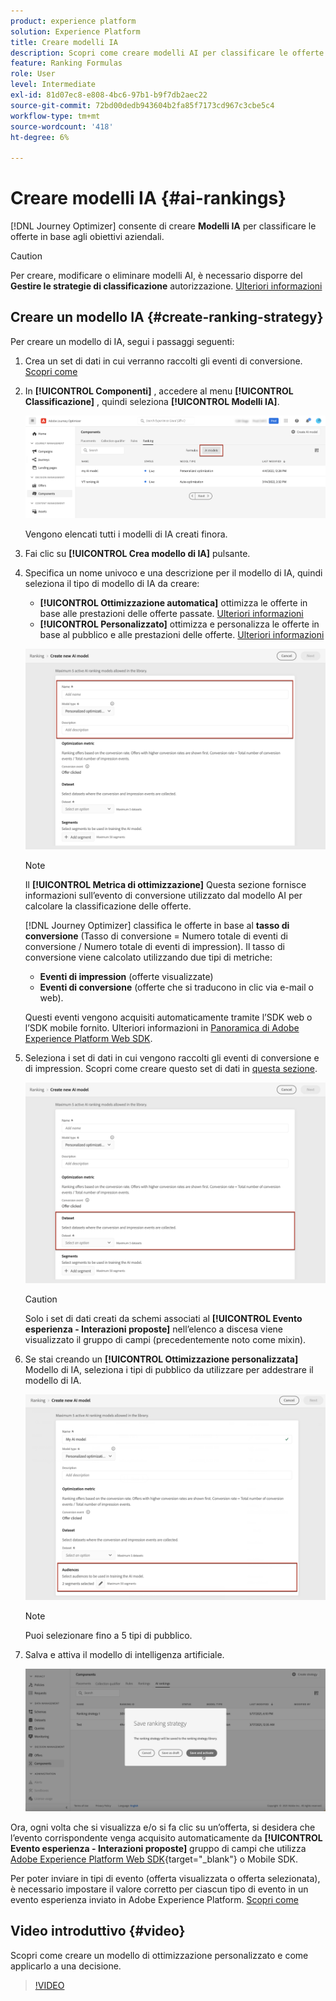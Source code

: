 ```yaml
---
product: experience platform
solution: Experience Platform
title: Creare modelli IA
description: Scopri come creare modelli AI per classificare le offerte
feature: Ranking Formulas
role: User
level: Intermediate
exl-id: 81d07ec8-e808-4bc6-97b1-b9f7db2aec22
source-git-commit: 72bd00dedb943604b2fa85f7173cd967c3cbe5c4
workflow-type: tm+mt
source-wordcount: '418'
ht-degree: 6%

---
```


# Creare modelli IA {#ai-rankings}

[!DNL Journey Optimizer] consente di creare **Modelli IA** per classificare le offerte in base agli obiettivi aziendali.

>[!CAUTION]
>
>Per creare, modificare o eliminare modelli AI, è necessario disporre del **Gestire le strategie di classificazione** autorizzazione. [Ulteriori informazioni](../../administration/high-low-permissions.md#manage-ranking-strategies)

## Creare un modello IA {#create-ranking-strategy}

Per creare un modello di IA, segui i passaggi seguenti:

1. Crea un set di dati in cui verranno raccolti gli eventi di conversione. [Scopri come](../data-collection/create-dataset.md)

1. In **[!UICONTROL Componenti]** , accedere al menu **[!UICONTROL Classificazione]** , quindi seleziona **[!UICONTROL Modelli IA]**.

   ![](../assets/ai-ranking-list.png)

   Vengono elencati tutti i modelli di IA creati finora.

1. Fai clic su **[!UICONTROL Crea modello di IA]** pulsante.

1. Specifica un nome univoco e una descrizione per il modello di IA, quindi seleziona il tipo di modello di IA da creare:

   * **[!UICONTROL Ottimizzazione automatica]** ottimizza le offerte in base alle prestazioni delle offerte passate. [Ulteriori informazioni](auto-optimization-model.md)
   * **[!UICONTROL Personalizzato]** ottimizza e personalizza le offerte in base al pubblico e alle prestazioni delle offerte. [Ulteriori informazioni](personalized-optimization-model.md)

   ![](../assets/ai-ranking-fields.png)

   >[!NOTE]
   >
   >Il **[!UICONTROL Metrica di ottimizzazione]** Questa sezione fornisce informazioni sull’evento di conversione utilizzato dal modello AI per calcolare la classificazione delle offerte.
   >
   >[!DNL Journey Optimizer] classifica le offerte in base al **tasso di conversione** (Tasso di conversione = Numero totale di eventi di conversione / Numero totale di eventi di impression). Il tasso di conversione viene calcolato utilizzando due tipi di metriche:
   >* **Eventi di impression** (offerte visualizzate)
   >* **Eventi di conversione** (offerte che si traducono in clic via e-mail o web).
   >
   >Questi eventi vengono acquisiti automaticamente tramite l’SDK web o l’SDK mobile fornito. Ulteriori informazioni in [Panoramica di Adobe Experience Platform Web SDK](https://experienceleague.adobe.com/docs/experience-platform/edge/home.html?lang=it).

1. Seleziona i set di dati in cui vengono raccolti gli eventi di conversione e di impression. Scopri come creare questo set di dati in [questa sezione](../data-collection/create-dataset.md). <!--This dataset needs to be associated with a schema that must have the **[!UICONTROL Proposition Interactions]** field group (previously known as mixin) associated with it.-->

   ![](../assets/ai-ranking-dataset-id.png)

   >[!CAUTION]
   >
   >Solo i set di dati creati da schemi associati al **[!UICONTROL Evento esperienza - Interazioni proposte]** nell’elenco a discesa viene visualizzato il gruppo di campi (precedentemente noto come mixin).

1. Se stai creando un **[!UICONTROL Ottimizzazione personalizzata]** Modello di IA, seleziona i tipi di pubblico da utilizzare per addestrare il modello di IA.

   ![](../assets/ai-ranking-segments.png)

   >[!NOTE]
   >
   >Puoi selezionare fino a 5 tipi di pubblico.

1. Salva e attiva il modello di intelligenza artificiale.

   ![](../assets/ai-ranking-save-activate.png)

<!--At this point, you must have:

* created the AI model,
* defined which type of event you want to capture - offer displayed (impression) and/or offer clicked (conversion),
* and in which dataset you want to collect the event data.-->

Ora, ogni volta che si visualizza e/o si fa clic su un’offerta, si desidera che l’evento corrispondente venga acquisito automaticamente da **[!UICONTROL Evento esperienza - Interazioni proposte]** gruppo di campi che utilizza [Adobe Experience Platform Web SDK](https://experienceleague.adobe.com/docs/experience-platform/edge/web-sdk-faq.html#what-is-adobe-experience-platform-web-sdk%3F){target="_blank"} o Mobile SDK.

Per poter inviare in tipi di evento (offerta visualizzata o offerta selezionata), è necessario impostare il valore corretto per ciascun tipo di evento in un evento esperienza inviato in Adobe Experience Platform. [Scopri come](../data-collection/schema-requirement.md)

## Video introduttivo {#video}

Scopri come creare un modello di ottimizzazione personalizzato e come applicarlo a una decisione.

>[!VIDEO](https://video.tv.adobe.com/v/3419954?quality=12)
